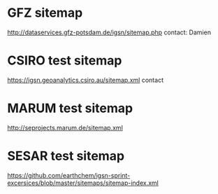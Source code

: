 # GFZ sitemap

http://dataservices.gfz-potsdam.de/igsn/sitemap.php
contact: Damien

# CSIRO test sitemap

https://igsn.geoanalytics.csiro.au/sitemap.xml
contact 

# MARUM test sitemap
http://seprojects.marum.de/sitemap.xml

# SESAR test sitemap
https://github.com/earthchem/igsn-sprint-excersices/blob/master/sitemaps/sitemap-index.xml

